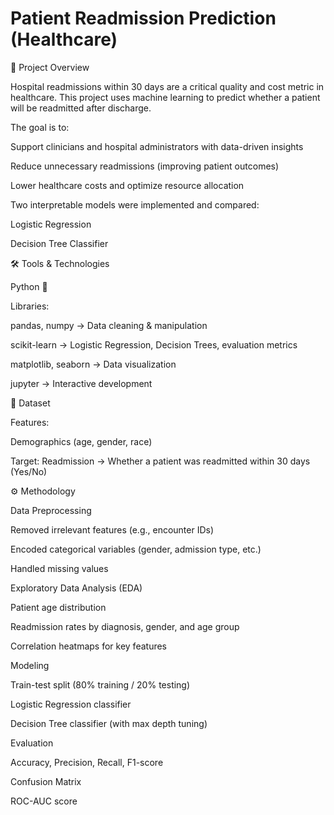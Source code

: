 # Patient Readmission Prediction (Healthcare)
📌 Project Overview

Hospital readmissions within 30 days are a critical quality and cost metric in healthcare. This project uses machine learning to predict whether a patient will be readmitted after discharge.

The goal is to:

Support clinicians and hospital administrators with data-driven insights

Reduce unnecessary readmissions (improving patient outcomes)

Lower healthcare costs and optimize resource allocation

Two interpretable models were implemented and compared:

Logistic Regression

Decision Tree Classifier

🛠️ Tools & Technologies

Python 🐍

Libraries:

pandas, numpy → Data cleaning & manipulation

scikit-learn → Logistic Regression, Decision Trees, evaluation metrics

matplotlib, seaborn → Data visualization

jupyter → Interactive development

📂 Dataset

Features:

Demographics (age, gender, race)

Target: Readmission → Whether a patient was readmitted within 30 days (Yes/No)

⚙️ Methodology

Data Preprocessing

Removed irrelevant features (e.g., encounter IDs)

Encoded categorical variables (gender, admission type, etc.)

Handled missing values


Exploratory Data Analysis (EDA)

Patient age distribution

Readmission rates by diagnosis, gender, and age group

Correlation heatmaps for key features

Modeling

Train-test split (80% training / 20% testing)

Logistic Regression classifier

Decision Tree classifier (with max depth tuning)

Evaluation

Accuracy, Precision, Recall, F1-score

Confusion Matrix

ROC-AUC score

